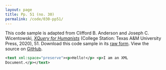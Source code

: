 ```yaml
---
layout: page
title: Pp. 51 (no. 30)
permalink: /code/030-pp51/
---
```


This code sample is adapted from Clifford B. Anderson and Joseph C. Wicentowski, 
[_XQuery for Humanists_](/) (College Station: Texas A&M University Press, 2020), 51. 
Download this code sample in its [raw form](/code/030-pp51/030-pp51.xml).
View the source on [GitHub](https://github.com/coding4humanists/xquery4humanists/blob/master/code/030-pp51/030-pp51.xml).

```xml
<text xml:space="preserve"><p>Hello!</p> <p>I am an XML
Document.</p></text>
```  
